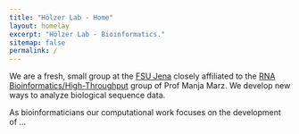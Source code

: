 ```yaml
---
title: "Hölzer Lab - Home"
layout: homelay
excerpt: "Hölzer Lab - Bioinformatics."
sitemap: false
permalink: /
---
```


We are a fresh, small group at the [FSU Jena](https://www.uni-jena.de/en/start.html?) closely affiliated to the [RNA Bioinformatics/High-Throughput](http://www.rna.uni-jena.de/en/) group of Prof Manja Marz. We develop new ways to analyze biological sequence data.

As bioinformaticians our computational work focuses on the development of ...


<!--
We apply our computational methods to de novo genome assembly, cancer genomics and (most recently) infectious disease. We collaborate closely with [Nick Loman's group at the University of Birmingham](http://lab.loman.net/), [Winston Timp's lab at Johns Hopkins University](http://www.timplab.org/) and [Conrad Nieduszynski at the University of Oxford](http://www.path.ox.ac.uk/content/conrad-nieduszynski).
-->